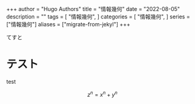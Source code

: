 +++
author = "Hugo Authors"
title = "情報幾何"
date = "2022-08-05"
description = ""
tags = [
    "情報幾何",
]
categories = [
    "情報幾何",
]
series = ["情報幾何"]
aliases = ["migrate-from-jekyl"]
+++

てすと

# テスト

test

$$
z^n = x^n + y^n
$$
